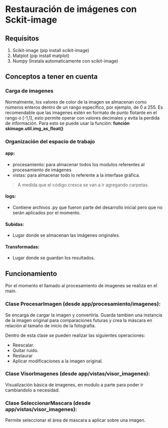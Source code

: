 # Restauración de imágenes con Sckit-image

## Requisitos

1. Scikit-image (pip install scikit-image)
2. Matplot (pip install matplot)
3. Numpy (Instala automaticamente con scikit-image)

## Conceptos a tener en cuenta

### Carga de imagenes

Normalmente, los valores de color de la imagen se almacenan como números enteros dentro de un rango específico, por ejemplo, de 0 a 255. 
Es recomendable que las imagenes estén en formato de punto flotante en el rango o [-1,1], esto permite operar con valores decimales y evita la perdida de información. 
Para esto se puede usar la función: **función skimage.util.img_as_float()**

### Organización del espacio de trabajo

#### app:
* procesamiento: para almacenar todos los modulos referentes al procesamiento de imágenes
* vistas: para almacenar todo lo referente a la interfase gráfica. 

> A medida que el código cresca se van a ir agregando carpetas.

#### logs: 

* Contiene archivos .py que fueron parte del desarrollo inicial pero que no serán aplicados por el momento. 

#### Subidas: 

* Lugar donde se almacenan las imágenes originales. 

#### Transformadas: 

* Lugar donde se guardan los resultados. 

## Funcionamiento

Por el momento el llamado al procesamiento de imagenes se realiza en el main. 

### Clase **ProcesarImagen** (desde app/procesamiento/imagenes): 

Se encarga de cargar la imagen y convertirla. Guarda tambien una instancia de la imagen original para comparaciones futuras y crea la máscara en relación al tamaño de inicio de la fotografia. 

Dentro de esta clase se pueden realizar las siguientes operaciones: 

* Reescalar.
* Quitar ruido.
* Restaurar
* Aplicar modificaciones a la imagen original. 

### Clase **VisorImagenes** (desde app/vistas/visor_imagenes):

Visualización básica de imagenes, en modulo a parte para poder ir cambiandolo a necesidad. 

### Clase **SeleccionarMascara** (desde app/vistas/visor_imagenes):

Permite seleccionar el área de mascara a aplicar sobre una imagen.  

